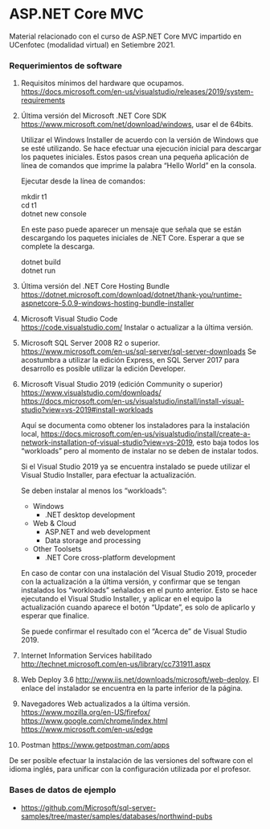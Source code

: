 # ASP.NET Core MVC
Material relacionado con el curso de ASP.NET Core MVC impartido en UCenfotec (modalidad virtual) en Setiembre 2021.

### Requerimientos de software
1.	Requisitos mínimos del hardware que ocupamos.<br/> 
	https://docs.microsoft.com/en-us/visualstudio/releases/2019/system-requirements
	
2.	Última versión del Microsoft .NET Core SDK https://www.microsoft.com/net/download/windows, usar el de 64bits. 
		
	Utilizar el Windows Installer de acuerdo con la versión de Windows que se esté utilizando.
	Se hace efectuar una ejecución inicial para descargar los paquetes iniciales. 
	Estos pasos crean una pequeña aplicación de línea de comandos que imprime la palabra “Hello World” en la consola. 
	
	Ejecutar desde la línea de comandos: 
	
	mkdir t1<br/>
	cd t1<br/>
	dotnet new console

	En este paso puede aparecer un mensaje que señala que se están descargando los paquetes iniciales de .NET Core. 
	Esperar a que se complete la descarga.
		
	dotnet build<br/>
	dotnet run

3.	Última versión del .NET Core Hosting Bundle<br/> 
	https://dotnet.microsoft.com/download/dotnet/thank-you/runtime-aspnetcore-5.0.9-windows-hosting-bundle-installer

4.	Microsoft Visual Studio Code<br/> 
	https://code.visualstudio.com/
	Instalar o actualizar a la última versión.
	
5.	Microsoft SQL Server 2008 R2 o superior.<br/> 
	https://www.microsoft.com/en-us/sql-server/sql-server-downloads
	Se acostumbra a utilizar la edición Express, en SQL Server 2017 para desarrollo es posible utilizar la edición Developer.	
	
6.	Microsoft Visual Studio 2019 (edición Community o superior)<br/>
	https://www.visualstudio.com/downloads/<br/>
	https://docs.microsoft.com/en-us/visualstudio/install/install-visual-studio?view=vs-2019#install-workloads
	
	Aquí se documenta como obtener los instaladores para la instalación local, 
	https://docs.microsoft.com/en-us/visualstudio/install/create-a-network-installation-of-visual-studio?view=vs-2019, 
	esto baja todos los “workloads” pero al momento de instalar no se deben de instalar todos.
	
	Si el Visual Studio 2019 ya se encuentra instalado se puede utilizar el Visual Studio Installer, 
	para efectuar la actualización.

	Se deben instalar al menos los “workloads”: 
	- Windows 
		+ .NET desktop development
	- Web & Cloud 
		+ ASP.NET and web development
		+ Data storage and processing
	- Other Toolsets 
		+ .NET Core cross-platform development
		
	En caso de contar con una instalación del Visual Studio 2019, proceder con la actualización a la última versión, 
	y confirmar que se tengan instalados los “workloads” señalados en el punto anterior. Esto se hace ejecutando el 
	Visual Studio Installer, y aplicar en el equipo la actualización cuando aparece el botón “Update”, es solo de 
	aplicarlo y esperar que finalice.
 
	Se puede confirmar el resultado con el “Acerca de” de Visual Studio 2019.
	
7.	Internet Information Services habilitado 
	http://technet.microsoft.com/en-us/library/cc731911.aspx
	
8.	Web Deploy 3.6 
	http://www.iis.net/downloads/microsoft/web-deploy.  El enlace del instalador se encuentra en la parte inferior 
	de la página.
	
9.	Navegadores Web actualizados a la última versión. 
	https://www.mozilla.org/en-US/firefox/
	https://www.google.com/chrome/index.html
	https://www.microsoft.com/en-us/edge

10. Postman
	https://www.getpostman.com/apps	
	
De ser posible efectuar la instalación de las versiones del software con el idioma inglés, para unificar con la configuración utilizada por el profesor.

### Bases de datos de ejemplo
* https://github.com/Microsoft/sql-server-samples/tree/master/samples/databases/northwind-pubs
